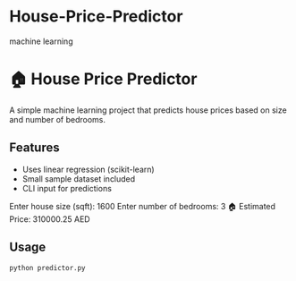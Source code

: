 # House-Price-Predictor
machine learning



# 🏠 House Price Predictor

A simple machine learning project that predicts house prices based on size and number of bedrooms.

## Features
- Uses linear regression (scikit-learn)
- Small sample dataset included
- CLI input for predictions


Enter house size (sqft): 1600
Enter number of bedrooms: 3
🏠 Estimated Price: 310000.25 AED



## Usage
```bash
python predictor.py
